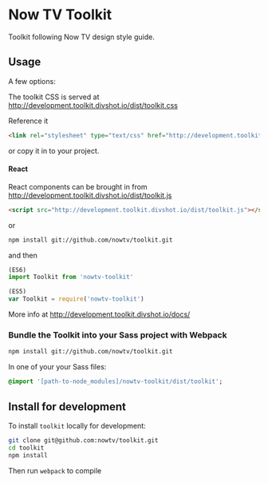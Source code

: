 # Now TV Toolkit

Toolkit following Now TV design style guide.

## Usage 

A few options:

The toolkit CSS is served at http://development.toolkit.divshot.io/dist/toolkit.css

Reference it 
```html
<link rel="stylesheet" type="text/css" href="http://development.toolkit.divshot.io/dist/toolkit.css">
```
  or copy it in to your project.


   
#### React
React components can be brought in from http://development.toolkit.divshot.io/dist/toolkit.js
```html
<script src="http://development.toolkit.divshot.io/dist/toolkit.js"></script>
```

or

```bash
npm install git://github.com/nowtv/toolkit.git
```

and then 

```js 
(ES6)
import Toolkit from 'nowtv-toolkit'
```

```js 
(ES5)
var Toolkit = require('nowtv-toolkit')
```

More info at http://development.toolkit.divshot.io/docs/


### Bundle the Toolkit into your Sass project with Webpack

```bash
npm install git://github.com/nowtv/toolkit.git
```

In one of your your Sass files:
```sass
@import '[path-to-node_modules]/nowtv-toolkit/dist/toolkit';
```


## Install for development

To install `toolkit` locally for development:

```bash
git clone git@github.com:nowtv/toolkit.git
cd toolkit
npm install
```

Then run `webpack` to compile
